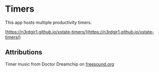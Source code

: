 # Timers

This app hosts multiple productivity timers.

[https://n3rdgir1.github.io/xstate-timers/](https://n3rdgir1.github.io/xstate-timers/)

## Attributions

Timer music from Doctor Dreamchip on [freesound.org](https://freesound.org/people/Doctor_Dreamchip/sounds/)
